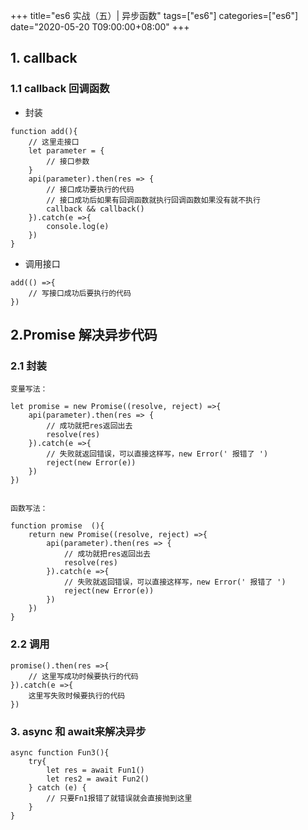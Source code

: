 +++
title="es6 实战（五）| 异步函数"
tags=["es6"]
categories=["es6"]
date="2020-05-20 T09:00:00+08:00"
+++

## 1. callback
### 1.1 callback 回调函数
- 封装
```
function add(){
    // 这里走接口
    let parameter = {
        // 接口参数
    }
    api(parameter).then(res => {
        // 接口成功要执行的代码
        // 接口成功后如果有回调函数就执行回调函数如果没有就不执行
        callback && callback()
    }).catch(e =>{
        console.log(e)
    })
}
```
- 调用接口
```
add(() =>{
    // 写接口成功后要执行的代码
})
```

## 2.Promise 解决异步代码
### 2.1 封装
```
变量写法：

let promise = new Promise((resolve, reject) =>{
    api(parameter).then(res => {
        // 成功就把res返回出去
        resolve(res)
    }).catch(e =>{
        // 失败就返回错误，可以直接这样写，new Error(' 报错了 ')
        reject(new Error(e))        
    })
})


函数写法：

function promise  (){
    return new Promise((resolve, reject) =>{
        api(parameter).then(res => {
            // 成功就把res返回出去
            resolve(res)
        }).catch(e =>{
            // 失败就返回错误，可以直接这样写，new Error(' 报错了 ')
            reject(new Error(e))        
        })
    })
}
```
### 2.2 调用
```
promise().then(res =>{
    // 这里写成功时候要执行的代码
}).catch(e =>{
    这里写失败时候要执行的代码
})
```


### 3.  async 和 await来解决异步
```
async function Fun3(){
    try{
        let res = await Fun1()
        let res2 = await Fun2()
    } catch (e) {
        // 只要Fn1报错了就错误就会直接抛到这里
    }
}
```